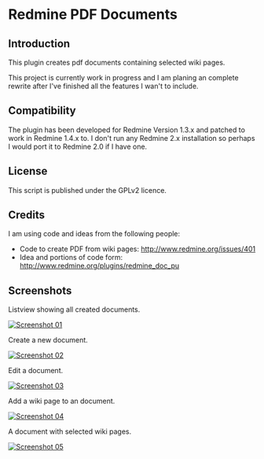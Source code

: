 # Redmine PDF Documents

## Introduction

This plugin creates pdf documents containing selected wiki pages.

This project is currently work in progress and I am planing an complete rewrite after I've finished all the features I wan't to include.

## Compatibility

The plugin has been developed for Redmine Version 1.3.x and patched to work in Redmine 1.4.x to.
I don't run any Redmine 2.x installation so perhaps I would port it to Redmine 2.0 if I have one.

## License

This script is published under the GPLv2 licence.

## Credits

I am using code and ideas from the following people:

* Code to create PDF from wiki pages: http://www.redmine.org/issues/401
* Idea and portions of code form: http://www.redmine.org/plugins/redmine_doc_pu

## Screenshots

Listview showing all created documents.

[![Screenshot 01][screenshot_01_thumb]][screenshot_01_full]

Create a new document.

[![Screenshot 02][screenshot_02_thumb]][screenshot_02_full]

Edit a document.

[![Screenshot 03][screenshot_03_thumb]][screenshot_03_full]

Add a wiki page to an document.

[![Screenshot 04][screenshot_04_thumb]][screenshot_04_full]

A document with selected wiki pages.

[![Screenshot 05][screenshot_05_thumb]][screenshot_05_full]

[screenshot_01_thumb]: https://raw.github.com/klausmeyer/Redmine-PDF-Documents/master/_screenshots/thumbs/01_overview.png
[screenshot_02_thumb]: https://raw.github.com/klausmeyer/Redmine-PDF-Documents/master/_screenshots/thumbs/02_new_document.png
[screenshot_03_thumb]: https://raw.github.com/klausmeyer/Redmine-PDF-Documents/master/_screenshots/thumbs/03_edit_document.png
[screenshot_04_thumb]: https://raw.github.com/klausmeyer/Redmine-PDF-Documents/master/_screenshots/thumbs/04_add_wiki_page.png
[screenshot_05_thumb]: https://raw.github.com/klausmeyer/Redmine-PDF-Documents/master/_screenshots/thumbs/05_document_wiki_pages.png

[screenshot_01_full]: https://raw.github.com/klausmeyer/Redmine-PDF-Documents/master/_screenshots/full/01_overview.png
[screenshot_02_full]: https://raw.github.com/klausmeyer/Redmine-PDF-Documents/master/_screenshots/full/02_new_document.png
[screenshot_03_full]: https://raw.github.com/klausmeyer/Redmine-PDF-Documents/master/_screenshots/full/03_edit_document.png
[screenshot_04_full]: https://raw.github.com/klausmeyer/Redmine-PDF-Documents/master/_screenshots/full/04_add_wiki_page.png
[screenshot_05_full]: https://raw.github.com/klausmeyer/Redmine-PDF-Documents/master/_screenshots/full/05_document_wiki_pages.png